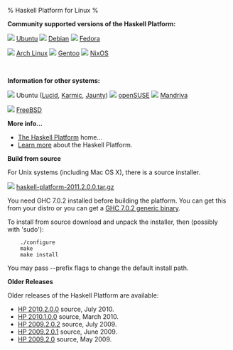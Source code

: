 % Haskell Platform for Linux
%

**Community supported versions of the Haskell Platform:**

![](http://hackage.haskell.org/platform/icons/ubuntu.png) [Ubuntu]
![](http://hackage.haskell.org/platform/icons/debian.png) [Debian]
![](http://hackage.haskell.org/platform/icons/fedora.png) [Fedora]

![](http://hackage.haskell.org/platform/icons/arch.png) [Arch Linux]
![](http://hackage.haskell.org/platform/icons/gentoo.png) [Gentoo]
![](http://hackage.haskell.org/platform/icons/nixos.png) [NixOS]

[Ubuntu]: http://packages.ubuntu.com/haskell-platform
[Debian]: http://packages.debian.org/haskell-platform
[Fedora]: https://admin.fedoraproject.org/community/?package=haskell-platform#package_maintenance
[Arch Linux]: http://aur.archlinux.org/packages.php?ID=26279
[Gentoo]: http://www.haskell.org/haskellwiki/Gentoo/HaskellPlatform
[NixOS]: http://hydra.nixos.org/job/nixpkgs/trunk/haskellPackages_ghc6123.haskellPlatform2010200

&nbsp;

**Information for other systems:**

![](http://hackage.haskell.org/platform/icons/ubuntu.png) Ubuntu ([Lucid], [Karmic], [Jaunty])
![](http://hackage.haskell.org/platform/icons/opensuse.png) [openSUSE]
![](http://hackage.haskell.org/platform/icons/mandriva.png) [Mandriva]

![](http://hackage.haskell.org/platform/icons/freebsd.png) [FreeBSD]

[Jaunty]: http://sitr.us/2009/07/02/how-to-install-haskell-platform-on-ubuntu-jaunty.html
[Karmic]: http://davidsiegel.org/haskell-platform-in-karmic-koala/
[Lucid]: https://launchpad.net/~justinbogner/+archive/haskell-platform
[openSUSE]: https://build.opensuse.org/project/show?project=devel:languages:haskell
[Mandriva]: http://wiki.mandriva.com/en/Development/Tasks/Packaging/Policies/Haskell
[FreeBSD]: http://wiki.freebsd.org/Haskell

**More info...**

* [The Haskell Platform] home...
* [Learn more] about the Haskell Platform.

[The Haskell Platform]: index.html
[Learn more]: contents.html

**Build from source**

For Unix systems (including Mac OS X), there is a source installer.

![](http://hackage.haskell.org/platform/icons/source.png)
<a href="http://lambda.galois.com/hp-tmp/2011.2.0.0-rc/haskell-platform-2011.2.0.0.tar.gz" onClick="javascript: pageTracker._trackPageview('/downloads/source'); ">haskell-platform-2011.2.0.0.tar.gz</a>

You need GHC 7.0.2 installed before building the platform. You can get this from your distro or
you can get a [GHC 7.0.2 generic binary].

[GHC 7.0.2 generic binary]: http://haskell.org/ghc/download_ghc_7_0_2.html#distros

To install from source download and unpack the installer, then (possibly with 'sudo'):

        ./configure
        make
        make install

You may pass --prefix flags to change the default install path.

<!--
**Build from cabal**

If you already have a reasonable Haskell development environment with
GHC 7.0.2 and cabal-install, you can build the platform from the Cabal
package alone.

![](http://hackage.haskell.org/platform/icons/cabal.png)
<a href="http://hackage.haskell.org/platform/2010.2.0.0/cabal/haskell-platform-2010.2.0.0.tar.gz" onClick="javascript: pageTracker._trackPageview('/downloads/cabal'); ">Haskell Platform Cabal Package</a>

To install, unpack the cabal tarball, and run:

        cabal install
 -->

**Older Releases**

Older releases of the Haskell Platform are available:

* <a id="download" href="http://hackage.haskell.org/platform/2010.2.0.0/haskell-platform-2010.2.0.0.tar.gz" onClick="javascript: pageTracker._trackPageview('/downloads/source/old'); ">HP 2010.2.0.0</a> source, July 2010.
* <a id="download" href="http://hackage.haskell.org/platform/2010.1.0.0/haskell-platform-2010.1.0.0.tar.gz" onClick="javascript: pageTracker._trackPageview('/downloads/source/old'); ">HP 2010.1.0.0</a> source, March 2010.
* <a id="download" href="http://hackage.haskell.org/platform/2009.2.0.2/haskell-platform-2009.2.0.2.tar.gz" onClick="javascript: pageTracker._trackPageview('/downloads/source/old'); ">HP 2009.2.0.2</a> source, July 2009.
* <a id="download" href="http://hackage.haskell.org/platform/2009.2.0.1/haskell-platform-2009.2.0.1.tar.gz" onClick="javascript: pageTracker._trackPageview('/downloads/source/old'); ">HP 2009.2.0.1</a> source, June 2009.
* <a id="download" href="http://hackage.haskell.org/platform/2009.2.0/haskell-platform-2009.2.0.tar.gz" onClick="javascript: pageTracker._trackPageview('/downloads/source/old'); ">HP 2009.2.0</a> source, May 2009.

